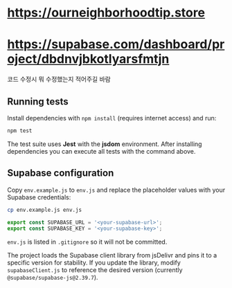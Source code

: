 # https://ourneighborhoodtip.store
# https://supabase.com/dashboard/project/dbdnvjbkotlyarsfmtjn
코드 수정시 뭐 수정했는지 적어주길 바람

## Running tests

Install dependencies with `npm install` (requires internet access) and run:

```bash
npm test
```

The test suite uses **Jest** with the **jsdom** environment. After installing
dependencies you can execute all tests with the command above.

## Supabase configuration

Copy `env.example.js` to `env.js` and replace the placeholder values with your
Supabase credentials:

```bash
cp env.example.js env.js
```

```javascript
export const SUPABASE_URL = '<your-supabase-url>';
export const SUPABASE_KEY = '<your-supabase-key>';
```

`env.js` is listed in `.gitignore` so it will not be committed.

The project loads the Supabase client library from jsDelivr and pins it to a
specific version for stability. If you update the library, modify
`supabaseClient.js` to reference the desired version (currently `@supabase/supabase-js@2.39.7`).

